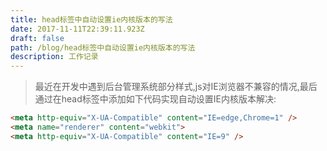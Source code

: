 ```yaml
---
title: head标签中自动设置ie内核版本的写法
date: 2017-11-11T22:39:11.923Z
draft: false
path: /blog/head标签中自动设置ie内核版本的写法
description: 工作记录
---
```



> 最近在开发中遇到后台管理系统部分样式,js对IE浏览器不兼容的情况,最后通过在head标签中添加如下代码实现自动设置IE内核版本解决:  

```html
<meta http-equiv="X-UA-Compatible" content="IE=edge,Chrome=1" />
<meta name="renderer" content="webkit">
<meta http-equiv="X-UA-Compatible" content="IE=9" />
```
